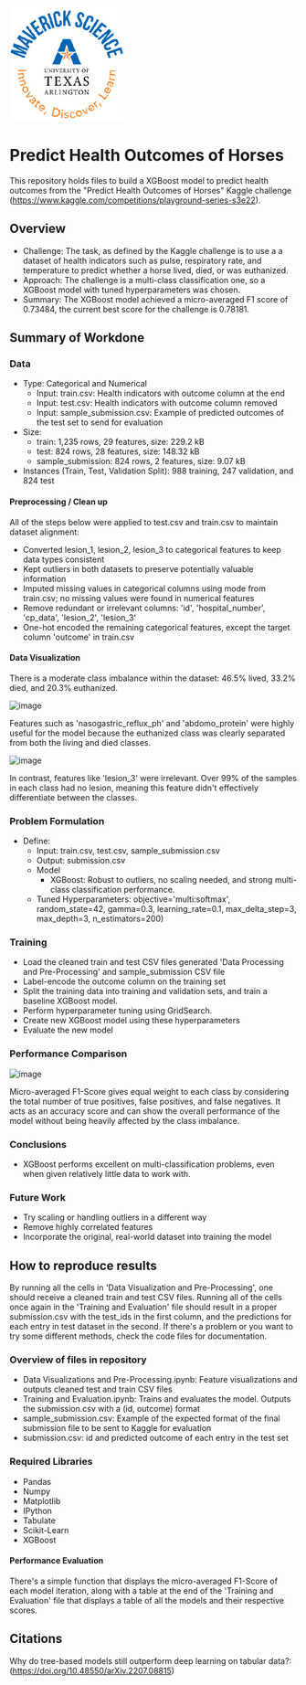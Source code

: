 ![](UTA-DataScience-Logo.png)

# Predict Health Outcomes of Horses

This repository holds files to build a XGBoost model to predict health outcomes from the "Predict Health Outcomes of Horses" Kaggle challenge (https://www.kaggle.com/competitions/playground-series-s3e22). 

## Overview

  * Challenge: The task, as defined by the Kaggle challenge is to use a a dataset of health indicators such as pulse, respiratory rate, and temperature to predict whether a horse lived, died, or was euthanized. 
  * Approach: The challenge is a multi-class classification one, so a XGBoost model with tuned hyperparameters was chosen.
  * Summary: The XGBoost model achieved a micro-averaged F1 score of 0.73484, the current best score for the challenge is 0.78181.
    
## Summary of Workdone

### Data

  * Type: Categorical and Numerical
    * Input: train.csv: Health indicators with outcome column at the end
    * Input: test.csv: Health indicators with outcome column removed
    * Input: sample_submission.csv: Example of predicted outcomes of the test set to send for evaluation
  * Size:
    * train: 1,235 rows, 29 features, size: 229.2 kB
    * test: 824 rows, 28 features, size: 148.32 kB
    * sample_submission: 824 rows, 2 features, size: 9.07 kB
  * Instances (Train, Test, Validation Split): 988 training, 247 validation, and 824 test 

#### Preprocessing / Clean up
All of the steps below were applied to test.csv and train.csv to maintain dataset alignment:
* Converted lesion_1, lesion_2, lesion_3 to categorical features to keep data types consistent
* Kept outliers in both datasets to preserve potentially valuable information
* Imputed missing values in categorical columns using mode from train.csv; no missing values were found in numerical features
* Remove redundant or irrelevant columns: 'id', 'hospital_number', 'cp_data', 'lesion_2', 'lesion_3'
* One-hot encoded the remaining categorical features, except the target column 'outcome' in train.csv

#### Data Visualization

There is a moderate class imbalance within the dataset: 46.5% lived, 33.2% died, and 20.3% euthanized.

![image](https://github.com/user-attachments/assets/a9a3a618-1bcd-4374-ba22-255d89564d2b)

Features such as 'nasogastric_reflux_ph' and 'abdomo_protein' were highly useful for the model because the euthanized class was clearly separated from both the living and died classes. 

![image](https://github.com/user-attachments/assets/bcab9bb3-6dd7-416e-b7a3-12fdf848007a)

In contrast, features like 'lesion_3' were irrelevant. Over 99% of the samples in each class had no lesion, meaning this feature didn't effectively differentiate between the classes.


### Problem Formulation

* Define:
  * Input: train.csv, test.csv, sample_submission.csv
  * Output: submission.csv
  * Model
    * XGBoost: Robust to outliers, no scaling needed, and strong multi-class classification performance.
  * Tuned Hyperparameters: objective='multi:softmax', random_state=42, gamma=0.3, learning_rate=0.1, max_delta_step=3, max_depth=3, n_estimators=200)

### Training

* Load the cleaned train and test CSV files generated 'Data Processing and Pre-Processing' and sample_submission CSV file
* Label-encode the outcome column on the training set
* Split the training data into training and validation sets, and train a baseline XGBoost model.
* Perform hyperparameter tuning using GridSearch.
* Create new XGBoost model using these hyperparameters
* Evaluate the new model
  
### Performance Comparison

![image](https://github.com/user-attachments/assets/c47c0cd7-cf77-4aaa-8b23-61d8773984dc)

Micro-averaged F1-Score gives equal weight to each class by considering the total number of true positives, false positives, and false negatives. It acts as an accuracy score and can show the overall performance of the model without being heavily affected by the class imbalance. 


### Conclusions

* XGBoost performs excellent on multi-classification problems, even when given relatively little data to work with.

### Future Work

* Try scaling or handling outliers in a different way
* Remove highly correlated features
* Incorporate the original, real-world dataset into training the model
  
## How to reproduce results

By running all the cells in 'Data Visualization and Pre-Processing', one should receive a cleaned train and test CSV files. Running all of the cells once again in the 'Training and Evaluation' file should result in a proper submission.csv with the test_ids in the first column, and the predictions for each entry in test dataset in the second. If there's a problem or you want to try some different methods, check the code files for documentation.

### Overview of files in repository

  * Data Visualizations and Pre-Processing.ipynb: Feature visualizations and outputs cleaned test and train CSV files
  * Training and Evaluation.ipynb: Trains and evaluates the model. Outputs the submission.csv with a (id, outcome) format
  * sample_submission.csv: Example of the expected format of the final submission file to be sent to Kaggle for evaluation
  * submission.csv: id and predicted outcome of each entry in the test set

### Required Libraries
* Pandas
* Numpy
* Matplotlib
* IPython
* Tabulate
* Scikit-Learn
* XGBoost

#### Performance Evaluation

There's a simple function that displays the micro-averaged F1-Score of each model iteration, along with a table at the end of the 'Training and Evaluation' file that displays a table of all the models and their respective scores.

## Citations

Why do tree-based models still outperform deep learning on tabular data?: (https://doi.org/10.48550/arXiv.2207.08815) 
